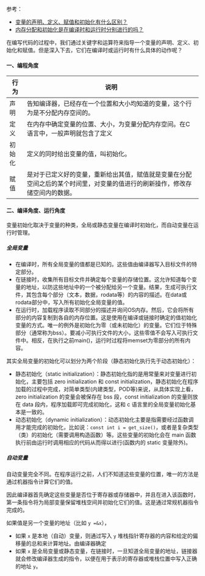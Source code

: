 参考：

- [变量的声明、定义、赋值和初始化有什么区别？](https://www.zhihu.com/question/27639400)
- [内存分配和初始化是在编译时和运行时分别进行的吗？](https://cloud.tencent.com/developer/ask/221057)

在编写代码的过程中，我们通过关键字和运算符来指导一个变量的声明、定义、初始化和赋值。但是深入下去，它们在编译时或运行时有什么具体的动作呢？

#### 一、编程角度

| 行为   | 说明                                                                                                                         |
| ------ | ---------------------------------------------------------------------------------------------------------------------------- |
| 声明   | 告知编译器，已经存在一个位置和大小均知道的变量，这个行为是不分配内存空间的。                                                 |
| 定义   | 在内存中确定变量的位置、大小，为变量分配内存空间。在C语言中，一般声明就包含了定义                                            |
| 初始化 | 定义的同时给出变量的值，叫初始化。                                                                                           |
| 赋值   | 是对于已定义好的变量，重新给出其值，赋值就是变量在分配空间之后的某个时间里，对变量的值进行的刷新操作，修改存储空间内的数据。 |

#### 二、编译角度、运行角度

变量初始化取决于变量的种类，全局或静态变量在编译时初始化，而自动变量在运行时管理。

##### 全局变量

- 在编译时，所有全局变量的值都是已知的。这些值由编译器写入目标文件的特定部分。
- 在链接时，收集所有目标文件并确定每个变量的存储位置。这允许知道每个变量的地址，以防这些地址中的一个被分配给另一个变量。结果，生成可执行文件，其包含每个部分（文本，数据，rodata等）的内容的描述。在data或rodata部分中，写入所有初始化全局变量的值。
- 在运行时，加载程序读取不同部分的描述并询问OS内存。然后，它会将所有部分的内容复制到各自的内存位置。这是使用在编译或链接时确定的值初始化变量的方式。唯一的例外是初始化为零（或未初始化）的变量。它们位于特殊部分（通常称为bss）。要减小可执行文件的大小，这些零值不会写入可执行文件中。相反，在执行之前main()，运行时过程将memset为零部分的所有内容。

其实全局变量的初始化可以划分为两个阶段（静态初始化执行先于动态初始化）：

- 静态初始化（static initialization）：静态初始化指的是用常量来对变量进行初始化，主要包括 zero initialization 和 const initialization，静态初始化在程序加载的过程中完成，对简单类型(内建类型，POD等)来说，从具体实现上看，zero initialization 的变量会被保存在 bss 段，const initialization 的变量则放在 data 段内，程序加载即可完成初始化，这和 c 语言里的全局变量初始化基本是一致的。
- 动态初始化（dynamic initialization）：动态初始化主要是指需要经过函数调用才能完成的初始化，比如说：`const int i = get_size()`，或者是复杂类型（类）的初始化（需要调用构造函数）等。这些变量的初始化会在 main 函数执行前由运行时调用相应的代码从而得以进行(函数内的 static 变量除外)。

##### 自动变量

自动变量完全不同。在程序运行之前，人们不知道这些变量的位置，唯一的方法是通过机器指令计算它们的值。

因此编译器首先确定这些变量是否位于寄存器或存储器中，并且在进入该函数时，第一条指令将为局部变量保留堆栈空间并初始化它们的值。这是通过常规机器指令完成的。

如果值是另一个变量的地址（比如 `y =&x`），

- 如果 `x` 是本地（自动）变量，则通过写入 `y` 堆栈指针寄存器的内容和给定的偏移量的总和来计算地址。由编译器确定
- 如果 `x` 是全局变量或静态变量，在链接时，一旦知道全局变量的地址，链接器就会修改编译器生成的指令，以便在用于表示的寄存器或堆栈位置中写入正确的地址 `y`。
